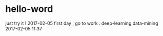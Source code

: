 # hello-word
just try it ! 2017-02-05 first day , go to work .
deep-learning  data-mining 2017-02-05 11:37
